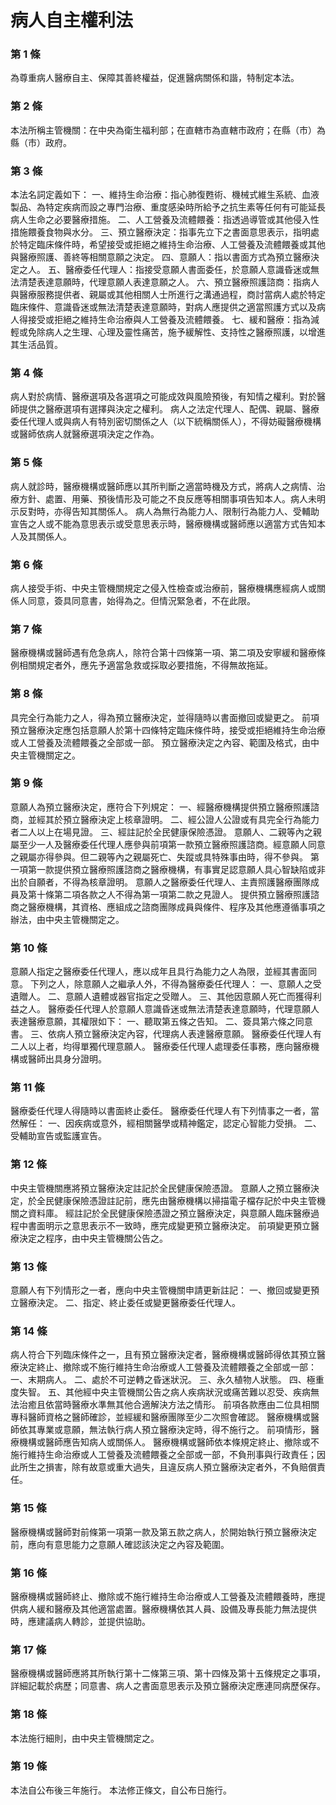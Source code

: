 # 病人自主權利法

### 第 1 條

為尊重病人醫療自主、保障其善終權益，促進醫病關係和諧，特制定本法。

### 第 2 條

本法所稱主管機關：在中央為衛生福利部；在直轄市為直轄市政府；在縣（市）為縣（市）政府。

### 第 3 條

本法名詞定義如下：
一、維持生命治療：指心肺復甦術、機械式維生系統、血液製品、為特定疾病而設之專門治療、重度感染時所給予之抗生素等任何有可能延長病人生命之必要醫療措施。
二、人工營養及流體餵養：指透過導管或其他侵入性措施餵養食物與水分。
三、預立醫療決定：指事先立下之書面意思表示，指明處於特定臨床條件時，希望接受或拒絕之維持生命治療、人工營養及流體餵養或其他與醫療照護、善終等相關意願之決定。
四、意願人：指以書面方式為預立醫療決定之人。
五、醫療委任代理人：指接受意願人書面委任，於意願人意識昏迷或無法清楚表達意願時，代理意願人表達意願之人。
六、預立醫療照護諮商：指病人與醫療服務提供者、親屬或其他相關人士所進行之溝通過程，商討當病人處於特定臨床條件、意識昏迷或無法清楚表達意願時，對病人應提供之適當照護方式以及病人得接受或拒絕之維持生命治療與人工營養及流體餵養。
七、緩和醫療：指為減輕或免除病人之生理、心理及靈性痛苦，施予緩解性、支持性之醫療照護，以增進其生活品質。

### 第 4 條

病人對於病情、醫療選項及各選項之可能成效與風險預後，有知情之權利。對於醫師提供之醫療選項有選擇與決定之權利。
病人之法定代理人、配偶、親屬、醫療委任代理人或與病人有特別密切關係之人（以下統稱關係人），不得妨礙醫療機構或醫師依病人就醫療選項決定之作為。

### 第 5 條

病人就診時，醫療機構或醫師應以其所判斷之適當時機及方式，將病人之病情、治療方針、處置、用藥、預後情形及可能之不良反應等相關事項告知本人。病人未明示反對時，亦得告知其關係人。
病人為無行為能力人、限制行為能力人、受輔助宣告之人或不能為意思表示或受意思表示時，醫療機構或醫師應以適當方式告知本人及其關係人。

### 第 6 條

病人接受手術、中央主管機關規定之侵入性檢查或治療前，醫療機構應經病人或關係人同意，簽具同意書，始得為之。但情況緊急者，不在此限。

### 第 7 條

醫療機構或醫師遇有危急病人，除符合第十四條第一項、第二項及安寧緩和醫療條例相關規定者外，應先予適當急救或採取必要措施，不得無故拖延。

### 第 8 條

具完全行為能力之人，得為預立醫療決定，並得隨時以書面撤回或變更之。
前項預立醫療決定應包括意願人於第十四條特定臨床條件時，接受或拒絕維持生命治療或人工營養及流體餵養之全部或一部。
預立醫療決定之內容、範圍及格式，由中央主管機關定之。

### 第 9 條

意願人為預立醫療決定，應符合下列規定：
一、經醫療機構提供預立醫療照護諮商，並經其於預立醫療決定上核章證明。
二、經公證人公證或有具完全行為能力者二人以上在場見證。
三、經註記於全民健康保險憑證。
意願人、二親等內之親屬至少一人及醫療委任代理人應參與前項第一款預立醫療照護諮商。經意願人同意之親屬亦得參與。但二親等內之親屬死亡、失蹤或具特殊事由時，得不參與。
第一項第一款提供預立醫療照護諮商之醫療機構，有事實足認意願人具心智缺陷或非出於自願者，不得為核章證明。
意願人之醫療委任代理人、主責照護醫療團隊成員及第十條第二項各款之人不得為第一項第二款之見證人。
提供預立醫療照護諮商之醫療機構，其資格、應組成之諮商團隊成員與條件、程序及其他應遵循事項之辦法，由中央主管機關定之。

### 第 10 條

意願人指定之醫療委任代理人，應以成年且具行為能力之人為限，並經其書面同意。
下列之人，除意願人之繼承人外，不得為醫療委任代理人：
一、意願人之受遺贈人。
二、意願人遺體或器官指定之受贈人。
三、其他因意願人死亡而獲得利益之人。
醫療委任代理人於意願人意識昏迷或無法清楚表達意願時，代理意願人表達醫療意願，其權限如下：
一、聽取第五條之告知。
二、簽具第六條之同意書。
三、依病人預立醫療決定內容，代理病人表達醫療意願。
醫療委任代理人有二人以上者，均得單獨代理意願人。
醫療委任代理人處理委任事務，應向醫療機構或醫師出具身分證明。

### 第 11 條

醫療委任代理人得隨時以書面終止委任。
醫療委任代理人有下列情事之一者，當然解任：
一、因疾病或意外，經相關醫學或精神鑑定，認定心智能力受損。
二、受輔助宣告或監護宣告。

### 第 12 條

中央主管機關應將預立醫療決定註記於全民健康保險憑證。
意願人之預立醫療決定，於全民健康保險憑證註記前，應先由醫療機構以掃描電子檔存記於中央主管機關之資料庫。
經註記於全民健康保險憑證之預立醫療決定，與意願人臨床醫療過程中書面明示之意思表示不一致時，應完成變更預立醫療決定。
前項變更預立醫療決定之程序，由中央主管機關公告之。

### 第 13 條

意願人有下列情形之一者，應向中央主管機關申請更新註記：
一、撤回或變更預立醫療決定。
二、指定、終止委任或變更醫療委任代理人。

### 第 14 條

病人符合下列臨床條件之一，且有預立醫療決定者，醫療機構或醫師得依其預立醫療決定終止、撤除或不施行維持生命治療或人工營養及流體餵養之全部或一部：
一、末期病人。
二、處於不可逆轉之昏迷狀況。
三、永久植物人狀態。
四、極重度失智。
五、其他經中央主管機關公告之病人疾病狀況或痛苦難以忍受、疾病無法治癒且依當時醫療水準無其他合適解決方法之情形。
前項各款應由二位具相關專科醫師資格之醫師確診，並經緩和醫療團隊至少二次照會確認。
醫療機構或醫師依其專業或意願，無法執行病人預立醫療決定時，得不施行之。
前項情形，醫療機構或醫師應告知病人或關係人。
醫療機構或醫師依本條規定終止、撤除或不施行維持生命治療或人工營養及流體餵養之全部或一部，不負刑事與行政責任；因此所生之損害，除有故意或重大過失，且違反病人預立醫療決定者外，不負賠償責任。

### 第 15 條

醫療機構或醫師對前條第一項第一款及第五款之病人，於開始執行預立醫療決定前，應向有意思能力之意願人確認該決定之內容及範圍。

### 第 16 條

醫療機構或醫師終止、撤除或不施行維持生命治療或人工營養及流體餵養時，應提供病人緩和醫療及其他適當處置。醫療機構依其人員、設備及專長能力無法提供時，應建議病人轉診，並提供協助。

### 第 17 條

醫療機構或醫師應將其所執行第十二條第三項、第十四條及第十五條規定之事項，詳細記載於病歷；同意書、病人之書面意思表示及預立醫療決定應連同病歷保存。

### 第 18 條

本法施行細則，由中央主管機關定之。

### 第 19 條

本法自公布後三年施行。
本法修正條文，自公布日施行。
